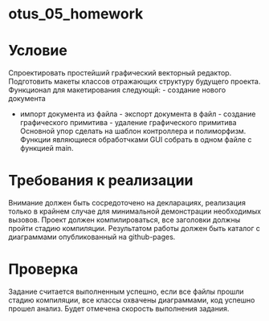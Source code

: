 # otus_05_homework

# Условие
Спроектировать простейший графический векторный редактор. Подготовить
макеты классов отражающих структуру будущего проекта.
Функционал для макетирования следующй: - создание нового документа
- импорт документа из файла - экспорт документа в файл - создание
графического примитива - удаление графического примитива
Основной упор сделать на шаблон контроллера и полиморфизм. Функции
являющиеся обработчками GUI собрать в одном файле с функцией main.

# Требования к реализации
Внимание должен быть сосредоточено на декларациях, реализация только
в крайнем случае для минимальной демонстрации необходимых вызовов.
Проект должен компилироваться, все заголовки должны пройти стадию
компиляции.
Результатом работы должен быть каталог с диаграммами опубликованный
на github-pages.

# Проверка
Задание считается выполненным успешно, если все файлы прошли стадию
компиляции, все классы охвачены диаграммами, код успешно прошел
анализ.
Будет отмечена скорость выполнения задания.
